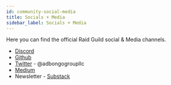 ```yaml
---
id: community-social-media
title: Socials + Media
sidebar_label: Socials + Media
---
```


Here you can find the official Raid Guild social & Media channels.

-   [Discord](https://discord.gg/G2sXhQCpGg)
-   [Github](https://github.com/savedao/gh-pages)
-   [Twitter](https://twitter.com/adbongogroupllc) - @adbongogroupllc
-   [Medium](https://medium.com/zero-waste-advocacy-iot)
-   Newsletter - [Substack](https://substack.com/profile/31283326-golden-age-advocacy) 